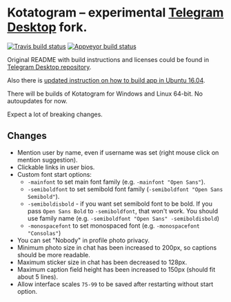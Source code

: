 # Kotatogram – experimental [Telegram Desktop][telegram_desktop] fork.

[![Travis build status](https://img.shields.io/travis/kotatogram/kotatogram-desktop?label=Travis%20Build&style=for-the-badge)](https://travis-ci.org/kotatogram/kotatogram-desktop) [![Appveyor build status](https://img.shields.io/appveyor/ci/RadRussianRus/kotatogram-desktop?label=Appveyor%20build&style=for-the-badge)](https://ci.appveyor.com/project/RadRussianRus/kotatogram-desktop)

Original README with build instructions and licenses could be found in [Telegram Desktop repository][telegram_desktop_readme].

Also there is [updated instruction on how to build app in Ubuntu 16.04][docs_ubuntu_16].

There will be builds of Kotatogram for Windows and Linux 64-bit. No autoupdates for now.

Expect a lot of breaking changes.

## Changes

* Mention user by name, even if username was set (right mouse click on mention suggestion).
* Clickable links in user bios.
* Custom font start options:
  * `-mainfont` to set main font family (e.g. `-mainfont "Open Sans"`).
  * `-semiboldfont` to set semibold font family (`-semiboldfont "Open Sans Semibold"`).
  * `-semiboldisbold` - if you want set semibold font to be bold. If you pass `Open Sans Bold` to `-semiboldfont`, that won't work. You should use family name (e.g. `-semiboldfont "Open Sans" -semiboldisbold`)
  * `-monospacefont` to set monospaced font (e.g. `-monospacefont "Consolas"`)
* You can set "Nobody" in profile photo privacy.
* Minimum photo size in chat has been increased to 200px, so captions should be more readable.
* Maximum sticker size in chat has been decreased to 128px.
* Maximum caption field height has been increased to 150px (should fit about 5 lines).
* Allow interface scales `75-99` to be saved after restarting without start option.

[//]: # (LINKS)
[telegram_desktop]: https://desktop.telegram.org
[telegram_desktop_readme]: https://github.com/telegramdesktop/tdesktop/blob/dev/README.md
[docs_ubuntu_16]: https://github.com/kotatogram/kotatogram-desktop/blob/dev/docs/building-cmake-ktg.md